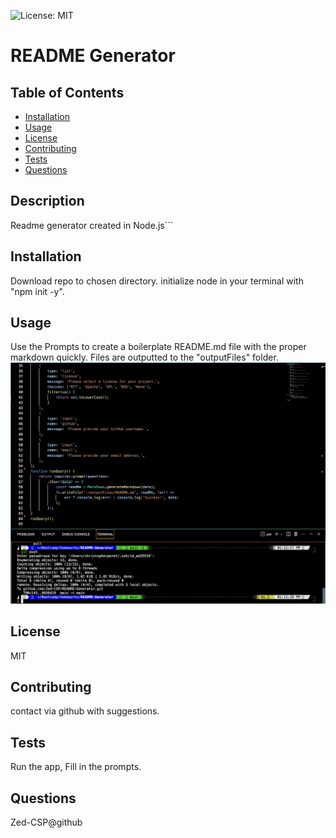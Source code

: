 ![License: MIT](https://img.shields.io/badge/License-MIT-yellow.svg)
# README Generator

## Table of Contents
   * [Installation](#installation)
   * [Usage](#usage)
   * [License](#license)
   * [Contributing](#contributing)
   * [Tests](#tests)
   * [Questions](#questions)


## Description

Readme generator created in Node.js```
## Installation

Download repo to chosen directory. initialize node in your terminal with "npm init -y". 

## Usage
Use the Prompts to create a boilerplate README.md file with the proper markdown quickly. Files are outputted to the "outputFiles" folder.
![Preview of the application in action](./assets/images/Screenshot.png)
        
## License

MIT

## Contributing

contact via github with suggestions.


 ## Tests

Run the app, Fill in the prompts.


 ## Questions

 Zed-CSP@github

